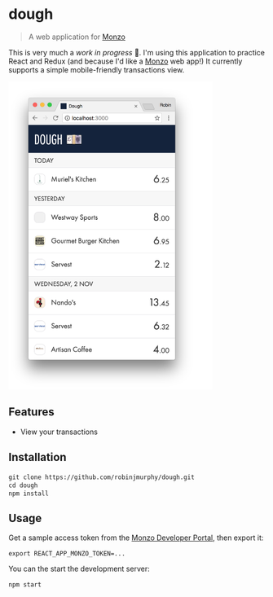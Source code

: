 # dough

> A web application for [Monzo](https://monzo.com/)

This is very much a _work in progress_ 🚧. I'm using this application to practice React and Redux (and because I'd like a [Monzo](https://monzo.com/) web app!) It currently supports a simple mobile-friendly transactions view.

<img src="screenshot.png" width="400"/>

## Features

* View your transactions

## Installation

```
git clone https://github.com/robinjmurphy/dough.git
cd dough
npm install
```

## Usage

Get a sample access token from the [Monzo Developer Portal](https://developers.monzo.com), then export it:

```
export REACT_APP_MONZO_TOKEN=...
```

You can the start the development server:

```
npm start
```
